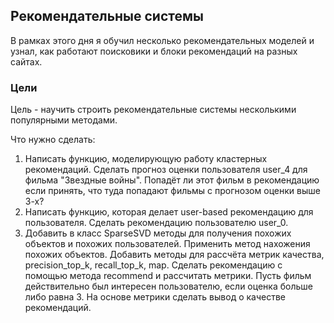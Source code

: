 ## Рекомендательные системы

В рамках этого дня я обучил несколько рекомендательных моделей и узнал, как работают поисковики и блоки рекомендаций на разных сайтах.

### Цели

Цель - научить строить рекомендательные системы несколькими популярными методами.

Что нужно сделать:
1. Написать функцию, моделирующую работу кластерных рекомендаций. Сделать прогноз оценки пользователя user_4 для фильма "Звездные войны". Попадёт ли этот фильм в рекомендацию если принять, что туда попадают фильмы с прогнозом оценки выше 3-х?
2. Написать функцию, которая делает user-based рекомендацию для пользователя. Сделать рекомендацию пользователю user_0.
3. Добавить в класс SparseSVD методы для получения похожих объектов и похожих пользователей. Применить метод нахожения похожих объектов. Добавить методы для рассчёта метрик качества, precision_top_k, recall_top_k, map. Сделать рекомендацию с помощью метода recommend и рассчитать метрики. Пусть фильм действительно был интересен пользователю, если оценка больше либо равна 3. На основе метрики сделать вывод о качестве рекомендаций.
